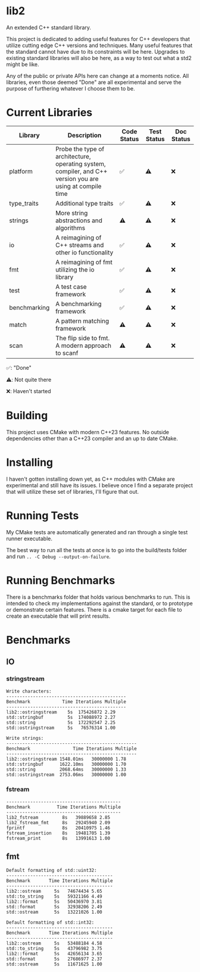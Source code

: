 # lib2
An extended C++ standard library.

This project is dedicated to adding useful features for C++ developers that utilize cutting edge C++ versions and techniques. Many useful features that the standard cannot have due to its constraints will be here. Upgrades to existing standard libraries will also be here, as a way to test out what a std2 might be like.

Any of the public or private APIs here can change at a moments notice. All libraries, even those deemed "Done" are all experimental and serve the purpose of furthering whatever I choose them to be.

# Current Libraries
| Library | Description | Code Status | Test Status | Doc Status |
| ------- | ----------- | ----------- | ----------- | ---------- |
| platform | Probe the type of architecture, operating system, compiler, and C++ version you are using at compile time | ✅ | ⚠️ | ❌ |
| type_traits | Additional type traits | ✅ | ⚠️ | ❌ |
| strings | More string abstractions and algorithms | ⚠️ | ⚠️ | ❌ |
| io | A reimagining of C++ streams and other io functionality | ✅ | ⚠️ | ❌ |
| fmt | A reimagining of fmt utilizing the io library | ✅ | ⚠️ | ❌ |
| test | A test case framework | ✅ | ⚠️ | ❌ |
| benchmarking | A benchmarking framework | ✅ | ⚠️ | ❌ |
| match | A pattern matching framework | ⚠️ | ⚠️ | ❌ |
| scan | The flip side to fmt. A modern approach to scanf | ⚠️ | ⚠️ | ❌ |

✅: "Done"

⚠️: Not quite there

❌: Haven't started

# Building
This project uses CMake with modern C++23 features. No outside dependencies other than a C++23 compiler and an up to date CMake.

# Installing
I haven't gotten installing down yet, as C++ modules with CMake are experimental and still have its issues. I believe once I find a separate project that will utilize these set of libraries, I'll figure that out.

# Running Tests
My CMake tests are automatically generated and ran through a single test runner executable.

The best way to run all the tests at once is to go into the build/tests folder and run `.. -C Debug --output-on-failure`.

# Running Benchmarks
There is a benchmarks folder that holds various benchmarks to run. This is intended to check my implementations against the standard, or to prototype or demonstrate certain features. There is a cmake target for each file to create an executable that will print results.

# Benchmarks
## IO
### stringstream
```
Write characters:
---------------------------------------------
Benchmark            Time Iterations Multiple
---------------------------------------------
lib2::ostringstream    5s  175426872 2.29
std::stringbuf         5s  174088972 2.27
std::string            5s  172292547 2.25
std::ostringstream     5s   76576314 1.00
```
```
Write strings:
-------------------------------------------------
Benchmark                Time Iterations Multiple
-------------------------------------------------
lib2::ostringstream 1548.01ms   30000000 1.78
std::stringbuf      1622.10ms   30000000 1.70
std::string         2068.64ms   30000000 1.33
std::ostringstream  2753.06ms   30000000 1.00
```
### fstream
```
-------------------------------------------
Benchmark          Time Iterations Multiple
-------------------------------------------
lib2_fstream         8s   39889658 2.85    
lib2_fstream_fmt     8s   29245940 2.09    
fprintf              8s   20410975 1.46    
fstream_insertion    8s   19481705 1.39    
fstream_print        8s   13991613 1.00
```
## fmt
```
Default formatting of std::uint32:
----------------------------------------
Benchmark       Time Iterations Multiple
----------------------------------------
lib2::ostream     5s   74674434 5.65
std::to_string    5s   59321166 4.49
lib2::format      5s   50436970 3.81
std::format       5s   32938206 2.49
std::ostream      5s   13221026 1.00
```
```
Default formatting of std::int32:
----------------------------------------
Benchmark       Time Iterations Multiple
----------------------------------------
lib2::ostream     5s   53488184 4.58
std::to_string    5s   43796982 3.75
lib2::format      5s   42656134 3.65
std::format       5s   27686977 2.37
std::ostream      5s   11671625 1.00
```
